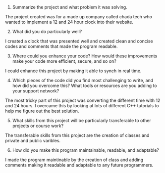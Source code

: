 1. Summarize the project and what problem it was solving.

The project created was for a made up company called chada tech who wanted to implement a 12 and 24 hour clock into their website.

2. What did you do particularly well?

I created a clock that was presented well and created clean and concise codes and comments that made the program readable.

3. Where could you enhance your code? How would these improvements make your code more efficient, secure, and so on?

I could enhance this project by making it able to synch in real time.

4. Which pieces of the code did you find most challenging to write, and how did you overcome this? What tools or resources are you adding to your support network?

The most tricky part of this project was converting the different time with 12 and 24 hours. I overcame this by looking at lots of different C++ tutorials to help me figure out the best solution.

5. What skills from this project will be particularly transferable to other projects or course work?

The transferable skills from this project are the creation of classes and private and public varibles.

6. How did you make this program maintainable, readable, and adaptable?

I made the program maintinable by the creation of class and adding comments making it readable and adaptable to any future programmers.
